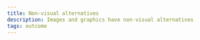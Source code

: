 ```yaml
---
title: Non-visual alternatives
description: Images and graphics have non-visual alternatives
tags: outcome
---
```

